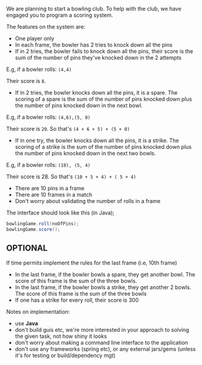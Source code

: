We are planning to start a bowling club. 
To help with the club, we have engaged you to program a scoring system.

The features on the system are:

* One player only
* In each frame, the bowler has 2 tries to knock down all the pins
* If in 2 tries, the bowler fails to knock down all the pins, their score is the sum of the number of pins they've knocked down in the 2 attempts

E.g, if a bowler rolls: `(4,4)`

Their score is `8`.

* If in 2 tries, the bowler knocks down all the pins, it is a spare. The scoring of a spare is the sum of the number of pins knocked down plus the number of pins knocked down in the next bowl.

E.g, if a bowler rolls: `(4,6),(5, 0)`

Their score is `20`. So that's `(4 + 6 + 5) + (5 + 0)`

* If in one try, the bowler knocks down all the pins, it is a strike. The scoring of a strike is the sum of the number of pins knocked down plus the number of pins knocked down in the next two bowls.

E.g, if a bowler rolls: `(10), (5, 4)`

Their score is 28. So that's `(10 + 5 + 4) + ( 5 + 4)`

* There are 10 pins in a frame
* There are 10 frames in a match
* Don't worry about validating the number of rolls in a frame

The interface should look like this (in Java);


```java
bowlingGame.roll(noOfPins);
bowlingGame.score();
```

OPTIONAL
--------

If time permits implement the rules for the last frame (i.e, 10th frame)

* In the last frame, if the bowler bowls a spare, they get another bowl. The score of this frame is the sum of the three bowls.
* In the last frame, if the bowler bowls a strike, they get another 2 bowls. The score of this frame is the sum of the three bowls
* If one has a strike for every roll, their score is 300

Notes on implementation:

- use **Java**
- don't build guis etc, we're more interested in your approach to solving the given task, not how shiny it looks
- don't worry about making a command line interface to the application
- don't use any frameworks (spring etc), or any external jars/gems (unless it's for testing or build/dependency mgt)

